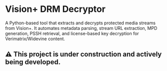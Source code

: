 # Vision+ DRM Decryptor
A Python-based tool that extracts and decrypts protected media streams from Vision+. It automates metadata parsing, stream URL extraction, MPD generation, PSSH retrieval, and license-based key decryption for Verimatrix/Widevine content.

## ⚠️ This project is under construction and actively being developed.
